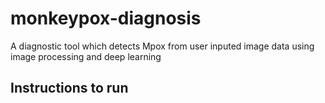 # monkeypox-diagnosis
 A diagnostic tool which detects Mpox from user inputed image data using image processing and deep learning





## Instructions to run
